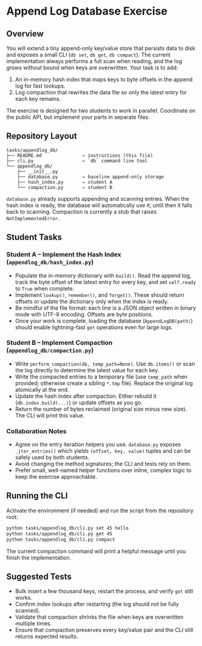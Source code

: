# Append Log Database Exercise

## Overview

You will extend a tiny append-only key/value store that persists data to disk and exposes a small CLI (`db set`, `db get`, `db compact`). The current implementation always performs a full scan when reading, and the log grows without bound when keys are overwritten. Your task is to add:

1. An in-memory hash index that maps keys to byte offsets in the append log for fast lookups.
2. Log compaction that rewrites the data file so only the latest entry for each key remains.

The exercise is designed for two students to work in parallel. Coordinate on the public API, but implement your parts in separate files.

## Repository Layout

```
tasks/appendlog_db/
├── README.md               ← instructions (this file)
├── cli.py                  ← `db` command line tool
└── appendlog_db/
    ├── __init__.py
    ├── database.py         ← baseline append-only storage
    ├── hash_index.py       ← student A
    └── compaction.py       ← student B
```

`database.py` already supports appending and scanning entries. When the hash index is ready, the database will automatically use it; until then it falls back to scanning. Compaction is currently a stub that raises `NotImplementedError`.

## Student Tasks

### Student A – Implement the Hash Index (`appendlog_db/hash_index.py`)

- Populate the in-memory dictionary with `build()`. Read the append log, track the byte offset of the latest entry for every key, and set `self.ready` to `True` when complete.
- Implement `lookup()`, `remember()`, and `forget()`. These should return offsets or update the dictionary only when the index is ready.
- Be mindful of the file format: each line is a JSON object written in binary mode with UTF-8 encoding. Offsets are byte positions.
- Once your work is complete, loading the database (`AppendLogDB(path)`) should enable lightning-fast `get` operations even for large logs.

### Student B – Implement Compaction (`appendlog_db/compaction.py`)

- Write `perform_compaction(db, temp_path=None)`. Use `db.items()` or scan the log directly to determine the latest value for each key.
- Write the compacted entries to a temporary file (use `temp_path` when provided; otherwise create a sibling `*.tmp` file). Replace the original log atomically at the end.
- Update the hash index after compaction. Either rebuild it (`db.index.build(...)`) or update offsets as you go.
- Return the number of bytes reclaimed (original size minus new size). The CLI will print this value.

### Collaboration Notes

- Agree on the entry iteration helpers you use. `database.py` exposes `_iter_entries()` which yields `(offset, key, value)` tuples and can be safely used by both students.
- Avoid changing the method signatures; the CLI and tests rely on them.
- Prefer small, well-named helper functions over inline, complex logic to keep the exercise approachable.

## Running the CLI

Activate the environment (if needed) and run the script from the repository root:

```bash
python tasks/appendlog_db/cli.py set 45 hello
python tasks/appendlog_db/cli.py get 45
python tasks/appendlog_db/cli.py compact
```

The current compaction command will print a helpful message until you finish the implementation.

## Suggested Tests

- Bulk insert a few thousand keys, restart the process, and verify `get` still works.
- Confirm index lookups after restarting (the log should not be fully scanned).
- Validate that compaction shrinks the file when keys are overwritten multiple times.
- Ensure that compaction preserves every key/value pair and the CLI still returns expected results.
